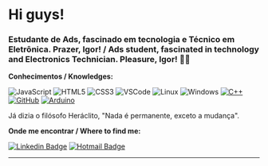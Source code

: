 # Hi guys!

### Estudante de Ads, fascinado em tecnologia e Técnico em Eletrônica. Prazer, Igor! / Ads student, fascinated in technology and Electronics Technician. Pleasure, Igor! 👋🏼

**Conhecimentos / Knowledges:**

![JavaScript](https://img.shields.io/badge/-JavaScript-F7B93E?style=flat-square&logo=javascript&logoColor=fff)
![HTML5](https://img.shields.io/badge/-HTML5-E34F26?style=flat-square&logo=html5&logoColor=white)
![CSS3](https://img.shields.io/badge/-CSS3-549FDE?style=flat-square&logo=css3&logoColor=white)
![VSCode](https://img.shields.io/badge/-VSCode-0085D1?style=flat-square&logo=visual-studio-code&logoColor=white)
![Linux](https://img.shields.io/badge/-Linux-16C60C?style=flat-square&logo=linux&logoColor=white)
![Windows](https://img.shields.io/badge/-Windows-00ADEF?style=flat-square&logo=windows&logoColor=white)
[![C++](https://img.shields.io/badge/-C++-00599C?style=flat-square&logo=c++&link=https://github.com/igorvargass/)](https://github.com/igorvargass/)
[![GitHub](https://img.shields.io/badge/-GitHub-181717?style=flat-square&logo=github&link=https://github.com/igorvargass/)](https://github.com/igorvargass/)
[![Arduino](https://img.shields.io/badge/-Arduino-black?style=flat-square&logo=Arduino&link=https://github.com/igorvargass/)](https://github.com/igorvargass/)

Já dizia o filósofo Heráclito, "Nada é permanente, exceto a mudança".

**Onde me encontrar / Where to find me:**

[![Linkedin Badge](https://img.shields.io/badge/-Linkedin-blue?style=flat-square&logo=Linkedin&logoColor=white&link=https://www.linkedin.com/in/igorvargass/)](https://www.linkedin.com/in/igorvargass/)
[![Hotmail Badge](https://img.shields.io/badge/-Hotmail-0078D4?style=flat-square&logo=microsoft-outlook&logoColor=white&link=mailto:igorvargass@hotmail.com)](mailto:igorvargass@hotmail.com)

---
